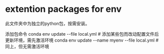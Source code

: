 # extention packages for env

此文件夹中为独立的python包，按需安装。

添加包命令
conda env update --file local.yml # 添加某些包而改动配置文件后更新环境，需先激活环境
conda env update --name myenv --file local.yml # 同上，但无需激活环境